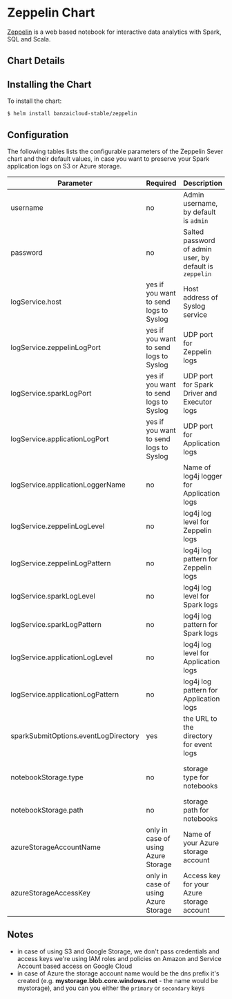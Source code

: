# Zeppelin Chart

[Zeppelin](https://zeppelin.apache.org/) is a web based notebook for interactive data analytics with Spark, SQL and Scala.

## Chart Details

## Installing the Chart

To install the chart:

```
$ helm install banzaicloud-stable/zeppelin
```

## Configuration

The following tables lists the configurable parameters of the Zeppelin Sever chart and their default values, in case you want to preserve your Spark application logs on S3 or Azure storage.

| Parameter                            | Required | Description                                                       |Example                           |
| ------------------------------------ | ---------|----------------------------------------------------------------- | ------------------------------------------------------------------------------------------------------------------------------ |
| username                     | no      | Admin username, by default is `admin` | |
| password                     | no      | Salted password of admin user, by default is `zeppelin` | You can salt your own password using [shiro cli tool](http://shiro.apache.org/command-line-hasher.html) ```java -jar ~/dev/tools/shiro-tools-hasher-1.3.2-cli.jar -p``` |
| logService.host                     | yes if you want to send logs to Syslog       | Host address of Syslog service | 10.44.0.12 |
| logService.zeppelinLogPort          | yes if you want to send logs to Syslog      | UDP port for Zeppelin logs | 512 |
| logService.sparkLogPort          | yes if you want to send logs to Syslog      | UDP port for Spark Driver and Executor logs | 512 |
| logService.applicationLogPort          | yes if you want to send logs to Syslog      | UDP port for Application logs | 512 |
| logService.applicationLoggerName          | no      | Name of log4j logger for Application logs | by default: application |
| logService.zeppelinLogLevel          | no      | log4j log level for Zeppelin logs | by default: DEBUG |
| logService.zeppelinLogPattern        | no      | log4j log pattern for Zeppelin logs | by default: "%5p [%d] ({%t} %F[%M]:%L) - %m%n" |
| logService.sparkLogLevel          | no      | log4j log level for Spark logs | by default: INFO |
| logService.sparkLogPattern        | no      | log4j log pattern for Spark logs | by default: "[%p] %c:%L - %m%n" |
| logService.applicationLogLevel          | no      | log4j log level for Application logs | by default: INFO |
| logService.applicationLogPattern        | no      | log4j log pattern for Application logs | by default: "[%p] %c:%L - %m%n" |
| sparkSubmitOptions.eventLogDirectory                     | yes      |the URL to the directory for event logs |s3a://yourBucketName<br>wasb://your_blob_container_name@you_storage_account_name.blob.core.windows.net<br>gs://yourBucketName|  
| notebookStorage.type                     | no      |storage type for notebooks |s3<br>azure<br>gs<br>by default no storage is configured|
| notebookStorage.path                     | no      |storage path for notebooks |bucket name in case of S3 / GS, file share name for Azure| 
| azureStorageAccountName          | only in case of using Azure Storage| Name of your Azure storage account        | see Notes |
| azureStorageAccessKey            | only in case of using Azure Storage| Access key for your Azure storage account | see Notes |

## Notes

* in case of using S3 and Google Storage, we don't pass credentials and access keys we're using IAM roles and policies on Amazon and Service Account based access on Google Cloud
* in case of Azure the storage account name would be the dns prefix it's created (e.g. **mystorage.blob.core.windows.net** - the name would be mystorage), and you can you either the `primary` or `secondary` keys
